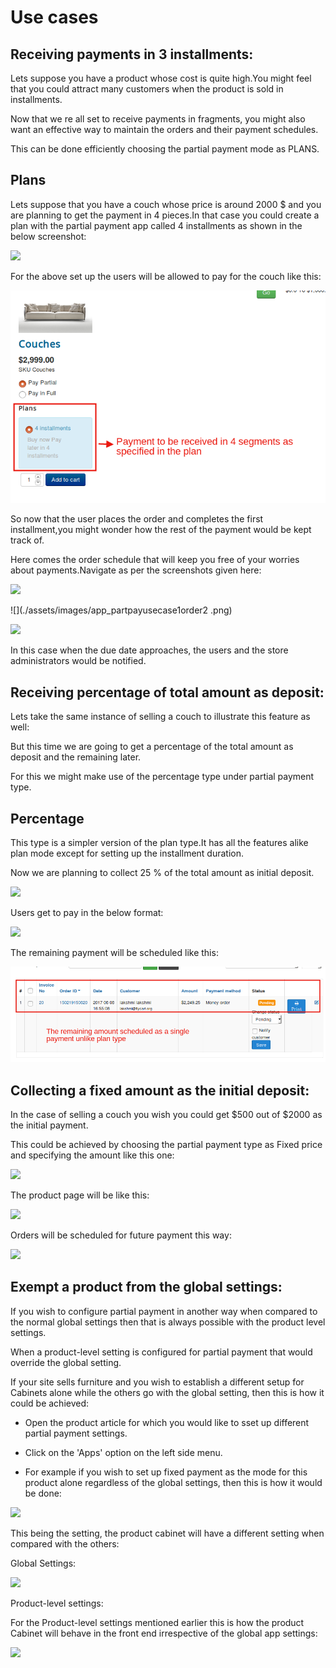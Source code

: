 # Use cases

## Receiving payments in 3 installments:


Lets suppose you have a product whose cost is quite high.You might feel that you could attract many customers when the product is sold in installments.

Now that we re all set to receive payments in fragments, you might also want an effective way to maintain the orders and their payment schedules.

This can be done efficiently choosing the partial payment mode as PLANS.

## Plans

Lets suppose that you have a couch whose price is around 2000 $ and you are planning to get the payment in 4 pieces.In that case you could create a plan with the partial payment app called 4 installments as shown in the below screenshot:

![](./assets/images/app_partpayusecase1.png)

For the above set up the users will be allowed to pay for the couch like this:

![](./assets/images/app_partpayusecase1front.png)

So now that the user places the order and completes the first installment,you might wonder how the rest of the payment would be kept track of.

Here comes the order schedule that will keep you free of your worries about payments.Navigate as per the screenshots given here:

![](./assets/images/app_partpayusecase1order1.png)

![](./assets/images/app_partpayusecase1order2
.png)

![](./assets/images/app_partpayusecase1order3.png)

In this case when the due date approaches, the users and the store administrators would be notified.

## Receiving percentage of total amount as deposit:

Lets take the same instance of selling a couch to illustrate this feature as well:

But this time we are going to get a percentage of the total amount as deposit and the remaining later.

For this we might make use of the percentage type under partial payment type.

## Percentage

This  type is a simpler version of the plan type.It has all the features alike plan mode except for setting up the installment duration.

Now we are planning to collect 25 % of the total amount as initial deposit.

![](./assets/images/app_partpayusecase2.png)

Users get to pay in the below format:

![](./assets/images/app_partpayusecase2front.png)

The remaining payment will be scheduled like this:

![](./assets/images/app_partpayusecase2order.png)

## Collecting a fixed amount as the initial deposit:

In the case of selling a couch you wish you could get $500 out of $2000 as the initial payment.

This could be achieved by choosing the partial payment type as Fixed price and specifying the amount  like this one:

![](./assets/images/app_partpayusecase3.png)

The product page will be like this:

![](./assets/images/app_partpayusecase3front.png)

Orders will be scheduled for future payment this way:

![](./assets/images/app_partpayusecase3order.png)

## Exempt a product from the global settings:

If you wish to configure partial payment in another way when compared to the normal global settings then that is always possible with the product level settings.

When a product-level setting is configured for partial payment that would override the global setting.

If your site sells furniture and you wish to establish a different setup for Cabinets alone while the others go with the global setting, then this is how it could be achieved:

* Open the product article for which you would like to sset up different partial payment settings.

* Click on the 'Apps' option on the left side menu.

* For example if you wish to set up fixed payment as the mode for this product alone regardless of the global settings, then this is how it would be done:

![](./assets/images/app_partpayusecase4product.png)

This being the  setting, the product cabinet will have a different setting when compared with the others:

Global Settings:

![](./assets/images/app_partpayusecase4global.png)

Product-level settings:

For the Product-level settings mentioned earlier this is how the product Cabinet will behave in the front end irrespective of the global app settings:

![](./assets/images/app_partpayusecase4productfront.png)
